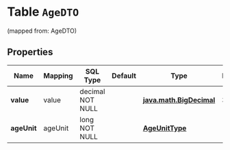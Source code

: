 
# Table `AgeDTO`
(mapped from: AgeDTO)

## Properties
Name | Mapping | SQL Type | Default | Type | Description | Notes
---- | ------- | -------- | ------- | ---- | ----------- | -----
**value** | value | decimal NOT NULL |  | [**java.math.BigDecimal**](java.math.BigDecimal.md) | Значение.  | 
**ageUnit** | ageUnit | long NOT NULL |  | [**AgeUnitType**](AgeUnitType.md) |  |  [foreignkey]




